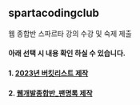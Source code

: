## spartacodingclub
웹 종합반 스파르타 강의 수강 및 숙제 제출
<div></div>

#### 아래 선택 시 내용 확인 하실 수 있습니다.

#### 1. [2023년 버킷리스트 제작](https://github.com/heeye-log/spartacodingclub/blob/main/bucketlist_site/README.md)
#### 2. [웹개발종합반_팬명록 제작](https://github.com/heeye-log/spartacodingclub/tree/main/homework/P_homework)
